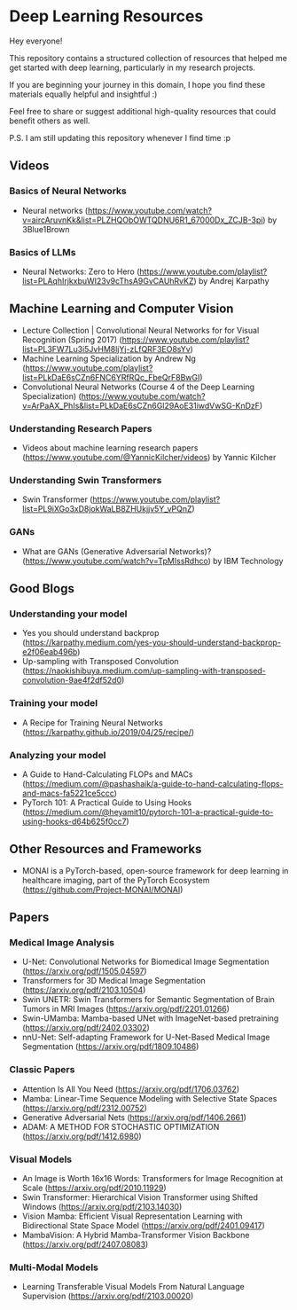 # Deep Learning Resources

Hey everyone!

This repository contains a structured collection of resources that helped me get started with deep learning, particularly in my research projects.

If you are beginning your journey in this domain, I hope you find these materials equally helpful and insightful :)

Feel free to share or suggest additional high-quality resources that could benefit others as well.

P.S. I am still updating this repository whenever I find time :p

## Videos

### Basics of Neural Networks
- Neural networks (https://www.youtube.com/watch?v=aircAruvnKk&list=PLZHQObOWTQDNU6R1_67000Dx_ZCJB-3pi) by 3Blue1Brown

### Basics of LLMs
- Neural Networks: Zero to Hero (https://www.youtube.com/playlist?list=PLAqhIrjkxbuWI23v9cThsA9GvCAUhRvKZ) by Andrej Karpathy

## Machine Learning and Computer Vision
- Lecture Collection | Convolutional Neural Networks for for Visual Recognition (Spring 2017) (https://www.youtube.com/playlist?list=PL3FW7Lu3i5JvHM8ljYj-zLfQRF3EO8sYv)
- Machine Learning Specialization by Andrew Ng (https://www.youtube.com/playlist?list=PLkDaE6sCZn6FNC6YRfRQc_FbeQrF8BwGI)
- Convolutional Neural Networks (Course 4 of the Deep Learning Specialization) (https://www.youtube.com/watch?v=ArPaAX_PhIs&list=PLkDaE6sCZn6Gl29AoE31iwdVwSG-KnDzF)

### Understanding Research Papers
- Videos about machine learning research papers (https://www.youtube.com/@YannicKilcher/videos) by Yannic Kilcher

### Understanding Swin Transformers 
- Swin Transformer (https://www.youtube.com/playlist?list=PL9iXGo3xD8jokWaLB8ZHUkjjv5Y_vPQnZ)

### GANs
- What are GANs (Generative Adversarial Networks)? (https://www.youtube.com/watch?v=TpMIssRdhco) by IBM Technology


## Good Blogs

### Understanding your model
- Yes you should understand backprop (https://karpathy.medium.com/yes-you-should-understand-backprop-e2f06eab496b)
- Up-sampling with Transposed Convolution (https://naokishibuya.medium.com/up-sampling-with-transposed-convolution-9ae4f2df52d0)

### Training your model
- A Recipe for Training Neural Networks (https://karpathy.github.io/2019/04/25/recipe/)

### Analyzing your model
- A Guide to Hand-Calculating FLOPs and MACs (https://medium.com/@pashashaik/a-guide-to-hand-calculating-flops-and-macs-fa5221ce5ccc)
- PyTorch 101: A Practical Guide to Using Hooks (https://medium.com/@heyamit10/pytorch-101-a-practical-guide-to-using-hooks-d64b625f0cc7)


## Other Resources and Frameworks
- MONAI is a PyTorch-based, open-source framework for deep learning in healthcare imaging, part of the PyTorch Ecosystem (https://github.com/Project-MONAI/MONAI)


## Papers

### Medical Image Analysis
- U-Net: Convolutional Networks for Biomedical Image Segmentation (https://arxiv.org/pdf/1505.04597)
- Transformers for 3D Medical Image Segmentation (https://arxiv.org/pdf/2103.10504)
- Swin UNETR: Swin Transformers for Semantic Segmentation of Brain Tumors in MRI Images (https://arxiv.org/pdf/2201.01266)
- Swin-UMamba: Mamba-based UNet with ImageNet-based pretraining (https://arxiv.org/pdf/2402.03302)
- nnU-Net: Self-adapting Framework for U-Net-Based Medical Image Segmentation (https://arxiv.org/pdf/1809.10486)


### Classic Papers
- Attention Is All You Need (https://arxiv.org/pdf/1706.03762)
- Mamba: Linear-Time Sequence Modeling with Selective State Spaces (https://arxiv.org/pdf/2312.00752)
- Generative Adversarial Nets (https://arxiv.org/pdf/1406.2661)
- ADAM: A METHOD FOR STOCHASTIC OPTIMIZATION (https://arxiv.org/pdf/1412.6980)


### Visual Models
- An Image is Worth 16x16 Words: Transformers for Image Recognition at Scale (https://arxiv.org/pdf/2010.11929)
- Swin Transformer: Hierarchical Vision Transformer using Shifted Windows (https://arxiv.org/pdf/2103.14030)
- Vision Mamba: Efficient Visual Representation Learning with Bidirectional State Space Model (https://arxiv.org/pdf/2401.09417)
- MambaVision: A Hybrid Mamba-Transformer Vision Backbone (https://arxiv.org/pdf/2407.08083)


### Multi-Modal Models
- Learning Transferable Visual Models From Natural Language Supervision (https://arxiv.org/pdf/2103.00020)